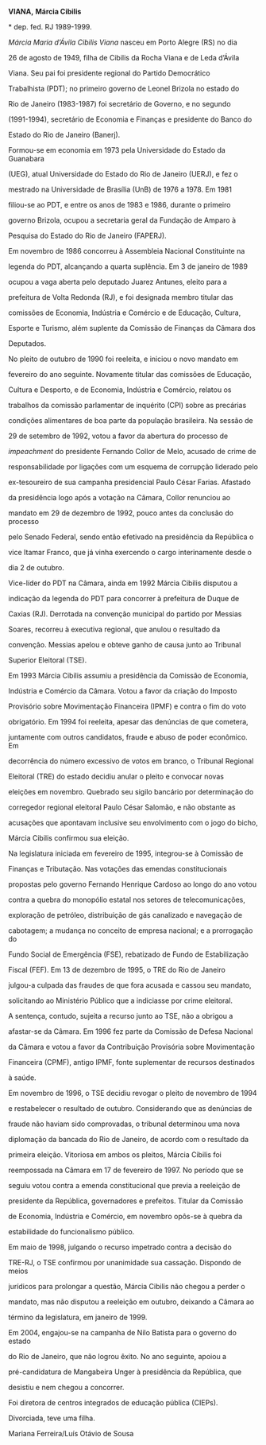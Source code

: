 **VIANA,** **Márcia Cibilis**



\* dep. fed. RJ 1989-1999.



*Márcia Maria d’Ávila Cibilis Viana* nasceu em Porto Alegre (RS) no dia

26 de agosto de 1949, filha de Cibilis da Rocha Viana e de Leda d’Ávila

Viana. Seu pai foi presidente regional do Partido Democrático

Trabalhista (PDT); no primeiro governo de Leonel Brizola no estado do

Rio de Janeiro (1983-1987) foi secretário de Governo, e no segundo

(1991-1994), secretário de Economia e Finanças e presidente do Banco do

Estado do Rio de Janeiro (Banerj).



Formou-se em economia em 1973 pela Universidade do Estado da Guanabara

(UEG), atual Universidade do Estado do Rio de Janeiro (UERJ), e fez o

mestrado na Universidade de Brasília (UnB) de 1976 a 1978. Em 1981

filiou-se ao PDT, e entre os anos de 1983 e 1986, durante o primeiro

governo Brizola, ocupou a secretaria geral da Fundação de Amparo à

Pesquisa do Estado do Rio de Janeiro (FAPERJ).



Em novembro de 1986 concorreu à Assembleia Nacional Constituinte na

legenda do PDT, alcançando a quarta suplência. Em 3 de janeiro de 1989

ocupou a vaga aberta pelo deputado Juarez Antunes, eleito para a

prefeitura de Volta Redonda (RJ), e foi designada membro titular das

comissões de Economia, Indústria e Comércio e de Educação, Cultura,

Esporte e Turismo, além suplente da Comissão de Finanças da Câmara dos

Deputados.



No pleito de outubro de 1990 foi reeleita, e iniciou o novo mandato em

fevereiro do ano seguinte. Novamente titular das comissões de Educação,

Cultura e Desporto, e de Economia, Indústria e Comércio, relatou os

trabalhos da comissão parlamentar de inquérito (CPI) sobre as precárias

condições alimentares de boa parte da população brasileira. Na sessão de

29 de setembro de 1992, votou a favor da abertura do processo de

*impeachment* do presidente Fernando Collor de Melo, acusado de crime de

responsabilidade por ligações com um esquema de corrupção liderado pelo

ex-tesoureiro de sua campanha presidencial Paulo César Farias. Afastado

da presidência logo após a votação na Câmara, Collor renunciou ao

mandato em 29 de dezembro de 1992, pouco antes da conclusão do processo

pelo Senado Federal, sendo então efetivado na presidência da República o

vice Itamar Franco, que já vinha exercendo o cargo interinamente desde o

dia 2 de outubro.



Vice-líder do PDT na Câmara, ainda em 1992 Márcia Cibilis disputou a

indicação da legenda do PDT para concorrer à prefeitura de Duque de

Caxias (RJ). Derrotada na convenção municipal do partido por Messias

Soares, recorreu à executiva regional, que anulou o resultado da

convenção. Messias apelou e obteve ganho de causa junto ao Tribunal

Superior Eleitoral (TSE).



Em 1993 Márcia Cibilis assumiu a presidência da Comissão de Economia,

Indústria e Comércio da Câmara. Votou a favor da criação do Imposto

Provisório sobre Movimentação Financeira (IPMF) e contra o fim do voto

obrigatório. Em 1994 foi reeleita, apesar das denúncias de que cometera,

juntamente com outros candidatos, fraude e abuso de poder econômico. Em

decorrência do número excessivo de votos em branco, o Tribunal Regional

Eleitoral (TRE) do estado decidiu anular o pleito e convocar novas

eleições em novembro. Quebrado seu sigilo bancário por determinação do

corregedor regional eleitoral Paulo César Salomão, e não obstante as

acusações que apontavam inclusive seu envolvimento com o jogo do bicho,

Márcia Cibilis confirmou sua eleição.



Na legislatura iniciada em fevereiro de 1995, integrou-se à Comissão de

Finanças e Tributação. Nas votações das emendas constitucionais

propostas pelo governo Fernando Henrique Cardoso ao longo do ano votou

contra a quebra do monopólio estatal nos setores de telecomunicações,

exploração de petróleo, distribuição de gás canalizado e navegação de

cabotagem; a mudança no conceito de empresa nacional; e a prorrogação do

Fundo Social de Emergência (FSE), rebatizado de Fundo de Estabilização

Fiscal (FEF). Em 13 de dezembro de 1995, o TRE do Rio de Janeiro

julgou-a culpada das fraudes de que fora acusada e cassou seu mandato,

solicitando ao Ministério Público que a indiciasse por crime eleitoral.

A sentença, contudo, sujeita a recurso junto ao TSE, não a obrigou a

afastar-se da Câmara. Em 1996 fez parte da Comissão de Defesa Nacional

da Câmara e votou a favor da Contribuição Provisória sobre Movimentação

Financeira (CPMF), antigo IPMF, fonte suplementar de recursos destinados

à saúde.



Em novembro de 1996, o TSE decidiu revogar o pleito de novembro de 1994

e restabelecer o resultado de outubro. Considerando que as denúncias de

fraude não haviam sido comprovadas, o tribunal determinou uma nova

diplomação da bancada do Rio de Janeiro, de acordo com o resultado da

primeira eleição. Vitoriosa em ambos os pleitos, Márcia Cibilis foi

reempossada na Câmara em 17 de fevereiro de 1997. No período que se

seguiu votou contra a emenda constitucional que previa a reeleição de

presidente da República, governadores e prefeitos. Titular da Comissão

de Economia, Indústria e Comércio, em novembro opôs-se à quebra da

estabilidade do funcionalismo público.



Em maio de 1998, julgando o recurso impetrado contra a decisão do

TRE-RJ, o TSE confirmou por unanimidade sua cassação. Dispondo de meios

jurídicos para prolongar a questão, Márcia Cibilis não chegou a perder o

mandato, mas não disputou a reeleição em outubro, deixando a Câmara ao

término da legislatura, em janeiro de 1999.



Em 2004, engajou-se na campanha de Nilo Batista para o governo do estado

do Rio de Janeiro, que não logrou êxito. No ano seguinte, apoiou a

pré-candidatura de Mangabeira Unger à presidência da República, que

desistiu e nem chegou a concorrer.



Foi diretora de centros integrados de educação pública (CIEPs).



Divorciada, teve uma filha.



Mariana Ferreira/Luís Otávio de Sousa



